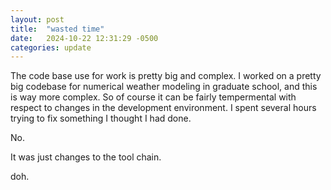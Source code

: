 ```yaml
---
layout: post
title:  "wasted time"
date:   2024-10-22 12:31:29 -0500
categories: update
---
```

<p>The code base use for work is pretty big and complex.  I worked on a pretty big codebase for numerical weather modeling in graduate school, and this is way more complex.  So of course it can be fairly tempermental with respect to changes in the development environment.  I spent several hours trying to fix something I thought I had done.  

No.  

It was just changes to the tool chain.  

doh.
</p>
